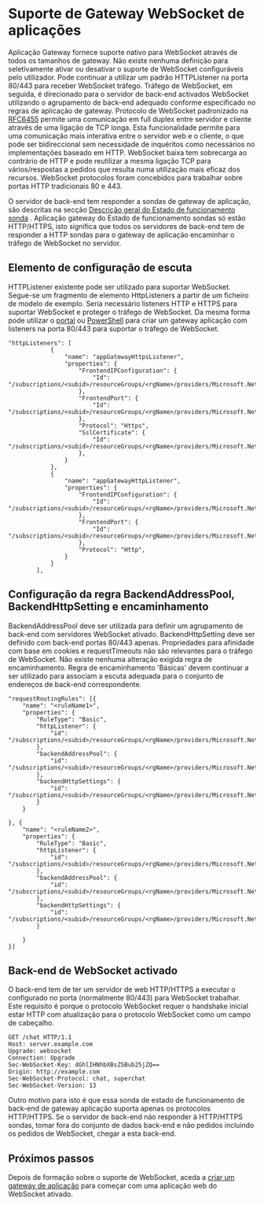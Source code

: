 <properties
   pageTitle="Suporte de Gateway WebSocket aplicações | Microsoft Azure"
   description="Esta página fornece uma descrição geral do suporte do WebSocket de Gateway de aplicação."
   documentationCenter="na"
   services="application-gateway"
   authors="amsriva"
   manager="rossort"
   editor="amsriva"/>
<tags
   ms.service="application-gateway"
   ms.devlang="na"
   ms.topic="article"
   ms.tgt_pltfrm="na"
   ms.workload="infrastructure-services"
   ms.date="09/16/2016"
   ms.author="amsriva"/>

# <a name="application-gateway-websocket-support"></a>Suporte de Gateway WebSocket de aplicações

Aplicação Gateway fornece suporte nativo para WebSocket através de todos os tamanhos de gateway. Não existe nenhuma definição para seletivamente ativar ou desativar o suporte de WebSocket configuráveis pelo utilizador. Pode continuar a utilizar um padrão HTTPListener na porta 80/443 para receber WebSocket tráfego. Tráfego de WebSocket, em seguida, é direcionado para o servidor de back-end activados WebSocket utilizando o agrupamento de back-end adequado conforme especificado no regras de aplicação de gateway. Protocolo de WebSocket padronizado na [RFC6455](https://tools.ietf.org/html/rfc6455) permite uma comunicação em full duplex entre servidor e cliente através de uma ligação de TCP longa. Esta funcionalidade permite para uma comunicação mais interativa entre o servidor web e o cliente, o que pode ser bidireccional sem necessidade de inquéritos como necessários no implementações baseado em HTTP.  WebSocket baixa tem sobrecarga ao contrário de HTTP e pode reutilizar a mesma ligação TCP para vários/respostas a pedidos que resulta numa utilização mais eficaz dos recursos. WebSocket protocolos foram concebidos para trabalhar sobre portas HTTP tradicionais 80 e 443.

O servidor de back-end tem responder a sondas de gateway de aplicação, são descritas na secção [Descrição geral do Estado de funcionamento sonda](application-gateway-probe-overview.md) . Aplicação gateway do Estado de funcionamento sondas só estão HTTP/HTTPS, isto significa que todos os servidores de back-end tem de responder a HTTP sondas para o gateway de aplicação encaminhar o tráfego de WebSocket no servidor.

## <a name="listener-configuration-element"></a>Elemento de configuração de escuta

HTTPListener existente pode ser utilizado para suportar WebSocket. Segue-se um fragmento de elemento HttpListeners a partir de um ficheiro de modelo de exemplo. Seria necessário listeners HTTP e HTTPS para suportar WebSocket e proteger o tráfego de WebSocket. Da mesma forma pode utilizar o [portal](application-gateway-create-gateway-portal.md) ou [PowerShell](application-gateway-create-gateway-arm.md) para criar um gateway aplicação com listeners na porta 80/443 para suportar o tráfego de WebSocket.


    "httpListeners": [
                {
                    "name": "appGatewayHttpsListener",
                    "properties": {
                        "FrontendIPConfiguration": {
                            "Id": "/subscriptions/<subid>/resourceGroups/<rgName>/providers/Microsoft.Network/applicationGateways/applicationGateway1/frontendIPConfigurations/DefaultFrontendPublicIP"
                        },
                        "FrontendPort": {
                            "Id": "/subscriptions/<subid>/resourceGroups/<rgName>/providers/Microsoft.Network/applicationGateways/applicationGateway1/frontendPorts/appGatewayFrontendPort443'"
                        },
                        "Protocol": "Https",
                        "SslCertificate": {
                            "Id": "/subscriptions/<subid>/resourceGroups/<rgName>/providers/Microsoft.Network/applicationGateways/applicationGateway1/sslCertificates/appGatewaySslCert1'"
                        },
                    }
                },
                {
                    "name": "appGatewayHttpListener",
                    "properties": {
                        "FrontendIPConfiguration": {
                            "Id": "/subscriptions/<subid>/resourceGroups/<rgName>/providers/Microsoft.Network/applicationGateways/applicationGateway1/frontendIPConfigurations/appGatewayFrontendIP'"
                        },
                        "FrontendPort": {
                            "Id": "/subscriptions/<subid>/resourceGroups/<rgName>/providers/Microsoft.Network/applicationGateways/applicationGateway1/frontendPorts/appGatewayFrontendPort80'"
                        },
                        "Protocol": "Http",
                    }
                }
            ],

## <a name="backendaddresspool-backendhttpsetting-and-routing-rule-configuration"></a>Configuração da regra BackendAddressPool, BackendHttpSetting e encaminhamento

BackendAddressPool deve ser utilizada para definir um agrupamento de back-end com servidores WebSocket ativado. BackendHttpSetting deve ser definido com back-end portas 80/443 apenas. Propriedades para afinidade com base em cookies e requestTimeouts não são relevantes para o tráfego de WebSocket. Não existe nenhuma alteração exigida regra de encaminhamento. Regra de encaminhamento 'Básicas' devem continuar a ser utilizado para associam a escuta adequada para o conjunto de endereços de back-end correspondente. 

    "requestRoutingRules": [{
        "name": "<ruleName1>",
        "properties": {
            "RuleType": "Basic",
            "httpListener": {
                "id": "/subscriptions/<subid>/resourceGroups/<rgName>/providers/Microsoft.Network/applicationGateways/applicationGateway1/httpListeners/appGatewayHttpsListener')]"
            },
            "backendAddressPool": {
                "id": "/subscriptions/<subid>/resourceGroups/<rgName>/providers/Microsoft.Network/applicationGateways/applicationGateway1/backendAddressPools/ContosoServerPool')]"
            },
            "backendHttpSettings": {
                "id": "/subscriptions/<subid>/resourceGroups/<rgName>/providers/Microsoft.Network/applicationGateways/applicationGateway1/backendHttpSettingsCollection/appGatewayBackendHttpSettings')]"
            }
        }

    }, {
        "name": "<ruleName2>",
        "properties": {
            "RuleType": "Basic",
            "httpListener": {
                "id": "/subscriptions/<subid>/resourceGroups/<rgName>/providers/Microsoft.Network/applicationGateways/applicationGateway1/httpListeners/appGatewayHttpListener')]"
            },
            "backendAddressPool": {
                "id": "/subscriptions/<subid>/resourceGroups/<rgName>/providers/Microsoft.Network/applicationGateways/applicationGateway1/backendAddressPools/ContosoServerPool')]"
            },
            "backendHttpSettings": {
                "id": "/subscriptions/<subid>/resourceGroups/<rgName>/providers/Microsoft.Network/applicationGateways/applicationGateway1/backendHttpSettingsCollection/appGatewayBackendHttpSettings')]"
            }

        }
    }]

## <a name="websocket-enabled-backend"></a>Back-end de WebSocket activado

O back-end tem de ter um servidor de web HTTP/HTTPS a executar o configurado no porta (normalmente 80/443) para WebSocket trabalhar. Este requisito é porque o protocolo WebSocket requer o handshake inicial estar HTTP com atualização para o protocolo WebSocket como um campo de cabeçalho.

    GET /chat HTTP/1.1
    Host: server.example.com
    Upgrade: websocket
    Connection: Upgrade
    Sec-WebSocket-Key: dGhlIHNhbXBsZSBub25jZQ==
    Origin: http://example.com
    Sec-WebSocket-Protocol: chat, superchat
    Sec-WebSocket-Version: 13

Outro motivo para isto é que essa sonda de estado de funcionamento de back-end de gateway aplicação suporta apenas os protocolos HTTP/HTTPS. Se o servidor de back-end não responder à HTTP/HTTPS sondas, tomar fora do conjunto de dados back-end e não pedidos incluindo os pedidos de WebSocket, chegar a esta back-end.

## <a name="next-steps"></a>Próximos passos

Depois de formação sobre o suporte de WebSocket, aceda a [criar um gateway de aplicação](application-gateway-create-gateway.md) para começar com uma aplicação web do WebSocket ativado.
